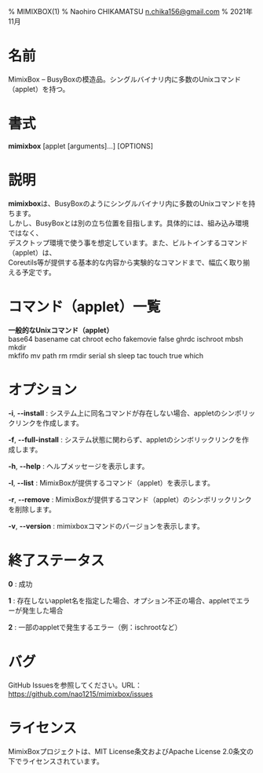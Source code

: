 % MIMIXBOX(1)
% Naohiro CHIKAMATSU <n.chika156@gmail.com>
% 2021年11月

# 名前

MimixBox – BusyBoxの模造品。シングルバイナリ内に多数のUnixコマンド（applet）を持つ。

# 書式

**mimixbox** [applet [arguments]...] [OPTIONS]

# 説明
**mimixbox**は、BusyBoxのようにシングルバイナリ内に多数のUnixコマンドを持ちます。  
しかし、BusyBoxとは別の立ち位置を目指します。具体的には、組み込み環境ではなく、  
デスクトップ環境で使う事を想定しています。また、ビルトインするコマンド（applet）は、  
Coreutils等が提供する基本的な内容から実験的なコマンドまで、幅広く取り揃える予定です。

# コマンド（applet）一覧
**一般的なUnixコマンド（applet）**  
base64 basename cat chroot echo fakemovie false ghrdc ischroot mbsh mkdir  
mkfifo mv path rm rmdir serial sh sleep tac touch true which

# オプション
**-i**, **--install**
:   システム上に同名コマンドが存在しない場合、appletのシンボリックリンクを作成します。

**-f**, **--full-install**
:   システム状態に関わらず、appletのシンボリックリンクを作成します。

**-h**, **--help**
:   ヘルプメッセージを表示します。

**-l**, **--list**
:   MimixBoxが提供するコマンド（applet）を表示します。

**-r**, **--remove**
:   MimixBoxが提供するコマンド（applet）のシンボリックリンクを削除します。

**-v**, **--version**
:   mimixboxコマンドのバージョンを表示します。

# 終了ステータス
**0**
:   成功

**1**
:   存在しないapplet名を指定した場合、オプション不正の場合、appletでエラーが発生した場合

**2**
:   一部のappletで発生するエラー（例：ischrootなど）

# バグ
GitHub Issuesを参照してください。URL：https://github.com/nao1215/mimixbox/issues

# ライセンス
MimixBoxプロジェクトは、MIT License条文およびApache License 2.0条文の下でライセンスされています。